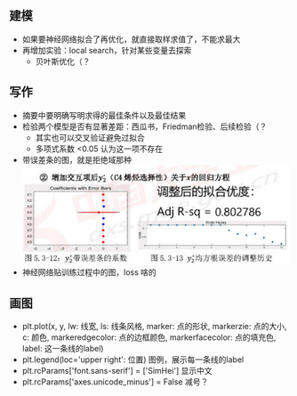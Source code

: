 ## 建模

- 如果要神经网络拟合了再优化，就直接取样求值了，不能求最大
- 再增加实验：local search，针对某些变量去探索
	- 贝叶斯优化（？

## 写作

- 摘要中要明确写明求得的最佳条件以及最佳结果
- 检验两个模型是否有显著差距：西瓜书，Friedman检验、后续检验（？
	- 其实也可以交叉验证避免过拟合
	- 多项式系数 <0.05 认为这一项不存在
- 带误差条的图，就是拒绝域那种![](attachments/Pasted%20image%2020220726215946.png)
- 神经网络贴训练过程中的图，loss 啥的

## 画图

- plt.plot(x, y, lw: 线宽, ls: 线条风格, marker: 点的形状, markerzie: 点的大小, c: 颜色, markeredgecolor: 点的边框颜色, markerfacecolor: 点的填充色, label: 这一条线的label)
- plt.legend(loc='upper right': 位置) 图例，展示每一条线的label
- plt.rcParams['font.sans-serif'] = ['SimHei'] 显示中文
- plt.rcParams['axes.unicode_minus'] = False 减号？